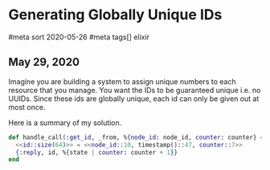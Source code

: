 # Generating Globally Unique IDs
#meta sort 2020-05-26
#meta tags[] elixir
## May 29, 2020

Imagine you are building a system to assign unique numbers to each
resource that you manage. You want the IDs to be guaranteed unique
i.e. no UUIDs.  Since these ids are globally unique, each id can
only be given out at most once.

Here is a summary of my solution.


```elixir
def handle_call(:get_id, _from, %{node_id: node_id, counter: counter} = state) do
  <<id::size(64)>> = <<node_id::10, timestamp()::47, counter::7>>
  {:reply, id, %{state | counter: counter + 1}}
end
```
